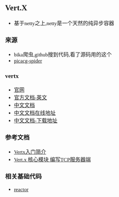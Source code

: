 <span  style="font-family: Simsun,serif; font-size: 17px; ">

## Vert.X

- 基于netty之上,netty是一个天然的纯异步容器

### 来源

- bika爬虫,github搜到代码,看了源码用的这个
- [picacg-spider](https://github.com/xutianyi1999/picacg-spider)

### vertx

- [官网](https://vertx.io/)
- [官方文档-英文](https://vertx.io/docs/)
- [中文文档](http://vertxchina.github.io/vertx-translation-chinese/)
- [中文文档在线地址](https://vertxchina.github.io/vertx-translation-chinese/)
- [中文文档-下载地址](https://github.com/VertxChina/vertx-translation-chinese)

### 参考文档

- [Vertx入门简介](https://blog.csdn.net/u014386444/article/details/120994722)
- [Vert.x 核心模块 编写TCP服务器端](https://blog.csdn.net/JflyDragon/article/details/52522927)

### 相关基础代码

- [reactor](https://www.cnblogs.com/flydean/p/13946939.html)

</span>